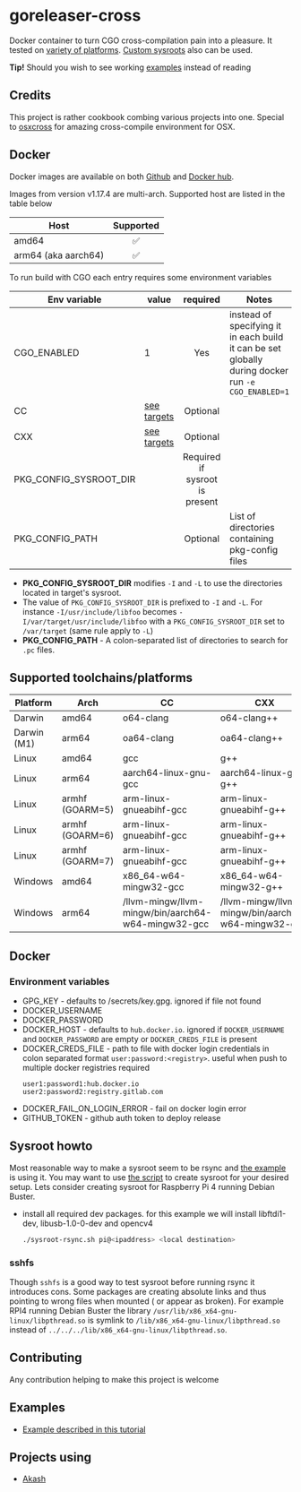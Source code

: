# goreleaser-cross

Docker container to turn CGO cross-compilation pain into a pleasure. It tested on [variety of platforms](#supported-toolchains/platforms).
[Custom sysroots](#Sysroot) also can be used.

**Tip!**
Should you wish to see working [examples](#examples) instead of reading

## Credits

This project is rather cookbook combing various projects into one. Special to [osxcross](https://github.com/tpoechtrager/osxcross) for amazing cross-compile environment for OSX.

## Docker

Docker images are available on both [Github](https://ghcr.io/goreleaser/goreleaser-cross) and [Docker hub](https://hub.docker.com/r/goreleaser/goreleaser-cross).

Images from version v1.17.4 are multi-arch. Supported host are listed in the table below

| Host                 | Supported |
|----------------------|:---------:|
|  amd64               |     ✅     |
|  arm64 (aka aarch64) |     ✅     |

To run build with CGO each entry requires some environment variables

| Env variable           | value                                          |            required            | Notes                                                                                              |
|------------------------|------------------------------------------------|:------------------------------:|----------------------------------------------------------------------------------------------------|
| CGO_ENABLED            | 1                                              |              Yes               | instead of specifying it in each build it can be set globally during docker run `-e CGO_ENABLED=1` |
| CC                     | [see targets](#supported-toolchains/platforms) |            Optional            |
| CXX                    | [see targets](#supported-toolchains/platforms) |            Optional            |
| PKG_CONFIG_SYSROOT_DIR |                                                | Required if sysroot is present |
| PKG_CONFIG_PATH        |                                                |            Optional            | List of directories containing pkg-config files                                                    |

- **PKG_CONFIG_SYSROOT_DIR** modifies `-I`  and `-L` to use the directories located in target's sysroot.
- The value of `PKG_CONFIG_SYSROOT_DIR` is prefixed to `-I` and `-L`. For instance `-I/usr/include/libfoo` becomes `-I/var/target/usr/include/libfoo`
with a `PKG_CONFIG_SYSROOT_DIR` set to `/var/target` (same rule apply to `-L`)
- **PKG_CONFIG_PATH** - A colon-separated list of directories to search for `.pc` files.

## Supported toolchains/platforms

| Platform    | Arch            | CC                      | CXX                     |       Verified        |
|-------------|-----------------|-------------------------|-------------------------|:---------------------:|
| Darwin      | amd64           | o64-clang               | o64-clang++             |           ✅          |
| Darwin (M1) | arm64           | oa64-clang              | oa64-clang++            |           ✅          |
| Linux       | amd64           | gcc                     | g++                     |           ✅          |
| Linux       | arm64           | aarch64-linux-gnu-gcc   | aarch64-linux-gnu-g++   |           ✅          |
| Linux       | armhf (GOARM=5) | arm-linux-gnueabihf-gcc | arm-linux-gnueabihf-g++ | Verification required |
| Linux       | armhf (GOARM=6) | arm-linux-gnueabihf-gcc | arm-linux-gnueabihf-g++ | Verification required |
| Linux       | armhf (GOARM=7) | arm-linux-gnueabihf-gcc | arm-linux-gnueabihf-g++ |           ✅          |
| Windows     | amd64           | x86_64-w64-mingw32-gcc  | x86_64-w64-mingw32-g++  |           ✅          |
| Windows     | arm64           | /llvm-mingw/llvm-mingw/bin/aarch64-w64-mingw32-gcc | /llvm-mingw/llvm-mingw/bin/aarch64-w64-mingw32-g++ |          ✅           |

## Docker

### Environment variables

- GPG_KEY - defaults to /secrets/key.gpg. ignored if file not found
- DOCKER_USERNAME
- DOCKER_PASSWORD
- DOCKER_HOST - defaults to `hub.docker.io`. ignored if `DOCKER_USERNAME` and `DOCKER_PASSWORD` are empty or `DOCKER_CREDS_FILE` is present
- DOCKER_CREDS_FILE - path to file with docker login credentials in colon separated format `user:password:<registry>`. useful when push to multiple docker registries required
    ```
    user1:password1:hub.docker.io
    user2:password2:registry.gitlab.com
    ```
- DOCKER_FAIL_ON_LOGIN_ERROR - fail on docker login error
- GITHUB_TOKEN - github auth token to deploy release

## Sysroot howto

Most reasonable way to make a sysroot seem to be rsync and [the example](https://github.com/goreleaser/goreleaser-cross-example) is using it. You may want to
use [the script](https://github.com/goreleaser/goreleaser-cross/blob/master/scripts/sysroot-rsync.sh) to create sysroot for your desired setup. Lets consider creating sysroot for Raspberry Pi 4
running Debian Buster.

- install all required dev packages. for this example we will install libftdi1-dev, libusb-1.0-0-dev and opencv4
  ```bash
  ./sysroot-rsync.sh pi@<ipaddress> <local destination>
  ``` 

### sshfs
Though `sshfs` is a good way to test sysroot before running rsync it introduces cons. Some packages are creating absolute links and thus pointing to wrong files when mounted (
or appear as broken). For example RPI4 running Debian Buster the library `/usr/lib/x86_x64-gnu-linux/libpthread.so` is symlink to `/lib/x86_x64-gnu-linux/libpthread.so` instead
of `../../../lib/x86_x64-gnu-linux/libpthread.so`.

## Contributing

Any contribution helping to make this project is welcome

## Examples

- [Example described in this tutorial](https://github.com/goreleaser/goreleaser-cross-example)

## Projects using

- [Akash](https://github.com/ovrclk/akash)
